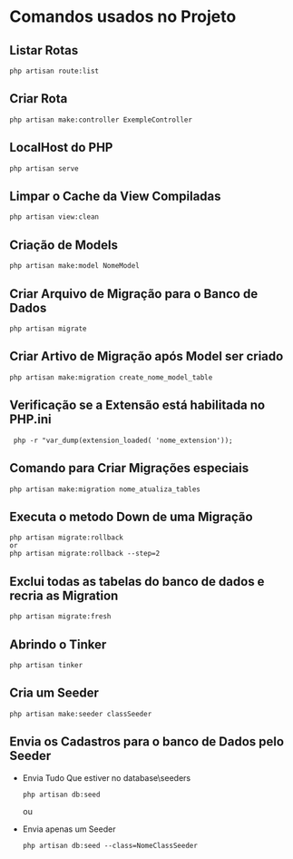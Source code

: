 # Comandos usados no Projeto #

## Listar Rotas ##

    php artisan route:list

## Criar Rota ##

    php artisan make:controller ExempleController

## LocalHost do PHP ##

    php artisan serve

## Limpar o Cache da View Compiladas ##
    
    php artisan view:clean

## Criação de Models ##
    
    php artisan make:model NomeModel
<!-- Pode ser adicionado o "-m" para poder fazer migração par ao banco de dados -->
## Criar Arquivo de Migração para o Banco de Dados ##

    php artisan migrate

## Criar Artivo de Migração após Model ser criado ##

    php artisan make:migration create_nome_model_table 

## Verificação se a Extensão está habilitada no PHP.ini ##

     php -r "var_dump(extension_loaded( 'nome_extension'));

## Comando para Criar Migrações especiais ##

    php artisan make:migration nome_atualiza_tables
    
## Executa o metodo Down de uma Migração ##

    php artisan migrate:rollback
    or
    php artisan migrate:rollback --step=2  

## Exclui todas as tabelas do banco de dados e recria as Migration ##

    php artisan migrate:fresh

## Abrindo o Tinker ##

    php artisan tinker

## Cria um Seeder ##

    php artisan make:seeder classSeeder

## Envia os Cadastros para o banco de Dados pelo Seeder ##
    
  - Envia Tudo Que estiver no database\seeders
    ```
    php artisan db:seed
    ```

    ou
    
  - Envia apenas um Seeder
    ```
    php artisan db:seed --class=NomeClassSeeder
    ```